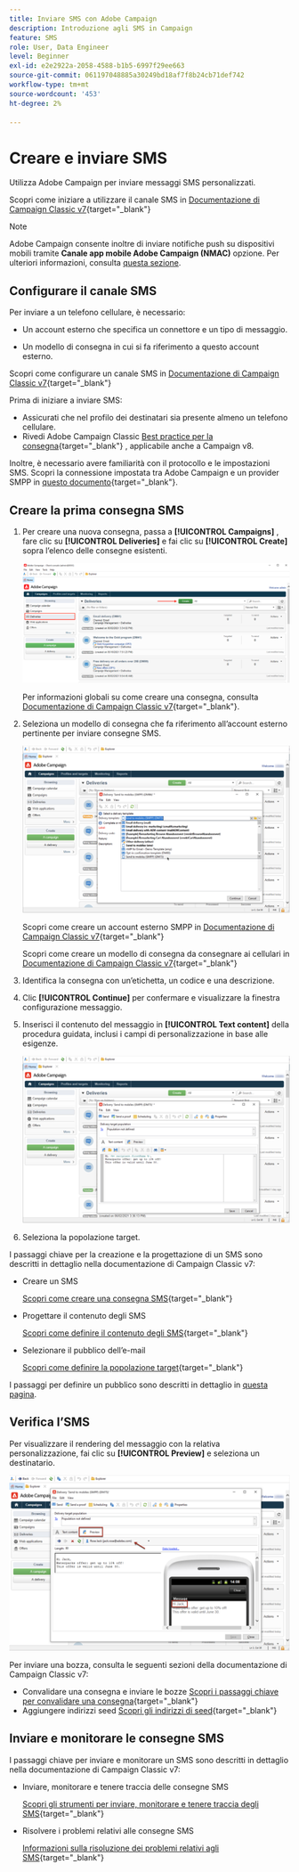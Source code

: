 ```yaml
---
title: Inviare SMS con Adobe Campaign
description: Introduzione agli SMS in Campaign
feature: SMS
role: User, Data Engineer
level: Beginner
exl-id: e2e2922a-2058-4588-b1b5-6997f29ee663
source-git-commit: 061197048885a30249bd18af7f8b24cb71def742
workflow-type: tm+mt
source-wordcount: '453'
ht-degree: 2%

---
```


# Creare e inviare SMS

Utilizza Adobe Campaign per inviare messaggi SMS personalizzati.

Scopri come iniziare a utilizzare il canale SMS in [Documentazione di Campaign Classic v7](https://experienceleague.adobe.com/docs/campaign-classic/using/sending-messages/sending-messages-on-mobiles/sms-channel.html){target="_blank"}

>[!NOTE]
>
>Adobe Campaign consente inoltre di inviare notifiche push su dispositivi mobili tramite **Canale app mobile Adobe Campaign (NMAC)** opzione. Per ulteriori informazioni, consulta [questa sezione](push.md).

## Configurare il canale SMS

Per inviare a un telefono cellulare, è necessario:

* Un account esterno che specifica un connettore e un tipo di messaggio.

* Un modello di consegna in cui si fa riferimento a questo account esterno.

Scopri come configurare un canale SMS in [Documentazione di Campaign Classic v7](https://experienceleague.adobe.com/docs/campaign-classic/using/sending-messages/sending-messages-on-mobiles/sms-set-up.html#sending-messages){target="_blank"}

Prima di iniziare a inviare SMS:

* Assicurati che nel profilo dei destinatari sia presente almeno un telefono cellulare.
* Rivedi Adobe Campaign Classic [Best practice per la consegna](https://experienceleague.adobe.com/docs/campaign-classic/using/sending-messages/key-steps-when-creating-a-delivery/delivery-bestpractices/delivery-best-practices.html#sending-messages){target="_blank"} , applicabile anche a Campaign v8.

Inoltre, è necessario avere familiarità con il protocollo e le impostazioni SMS. Scopri la connessione impostata tra Adobe Campaign e un provider SMPP in [questo documento](https://experienceleague.adobe.com/docs/campaign-classic/using/sending-messages/sending-messages-on-mobiles/sms-protocol.html#sending-messages){target="_blank"}.

## Creare la prima consegna SMS

1. Per creare una nuova consegna, passa a **[!UICONTROL Campaigns]** , fare clic su **[!UICONTROL Deliveries]** e fai clic su **[!UICONTROL Create]** sopra l’elenco delle consegne esistenti.

   ![](assets/delivery_step_1.png)

   Per informazioni globali su come creare una consegna, consulta [Documentazione di Campaign Classic v7](https://experienceleague.adobe.com/docs/campaign-classic/using/sending-messages/key-steps-when-creating-a-delivery/steps-about-delivery-creation-steps.html#sending-messages){target="_blank"}.

1. Seleziona un modello di consegna che fa riferimento all’account esterno pertinente per inviare consegne SMS.

   ![](assets/sms-template-list.png)

   Scopri come creare un account esterno SMPP in [Documentazione di Campaign Classic v7](https://experienceleague.adobe.com/docs/campaign-classic/using/sending-messages/sending-messages-on-mobiles/sms-set-up.html#creating-an-smpp-external-account){target="_blank"}

   Scopri come creare un modello di consegna da consegnare ai cellulari in [Documentazione di Campaign Classic v7](https://experienceleague.adobe.com/docs/campaign-classic/using/sending-messages/sending-messages-on-mobiles/sms-set-up.html#changing-the-delivery-template){target="_blank"}

1. Identifica la consegna con un’etichetta, un codice e una descrizione.

1. Clic **[!UICONTROL Continue]** per confermare e visualizzare la finestra configurazione messaggio.

1. Inserisci il contenuto del messaggio in **[!UICONTROL Text content]** della procedura guidata, inclusi i campi di personalizzazione in base alle esigenze.

   ![](assets/sms-content.png)

1. Seleziona la popolazione target.

I passaggi chiave per la creazione e la progettazione di un SMS sono descritti in dettaglio nella documentazione di Campaign Classic v7:

* Creare un SMS

  [Scopri come creare una consegna SMS](https://experienceleague.adobe.com/docs/campaign-classic/using/sending-messages/sending-messages-on-mobiles/sms-create.html#sending-messages){target="_blank"}

* Progettare il contenuto degli SMS

  [Scopri come definire il contenuto degli SMS](https://experienceleague.adobe.com/docs/campaign-classic/using/sending-messages/sending-messages-on-mobiles/sms-create.html#defining-the-sms-content){target="_blank"}

* Selezionare il pubblico dell’e-mail

  [Scopri come definire la popolazione target](https://experienceleague.adobe.com/docs/campaign-classic/using/sending-messages/key-steps-when-creating-a-delivery/steps-defining-the-target-population.html){target="_blank"}

I passaggi per definire un pubblico sono descritti in dettaglio in [questa pagina](../start/audiences.md).

## Verifica l’SMS

Per visualizzare il rendering del messaggio con la relativa personalizzazione, fai clic su **[!UICONTROL Preview]** e seleziona un destinatario.

![](assets/sms-preview.png)

Per inviare una bozza, consulta le seguenti sezioni della documentazione di Campaign Classic v7:

* Convalidare una consegna e inviare le bozze
  [Scopri i passaggi chiave per convalidare una consegna](https://experienceleague.adobe.com/docs/campaign-classic/using/sending-messages/key-steps-when-creating-a-delivery/steps-validating-the-delivery.html?lang=it){target="_blank"}
* Aggiungere indirizzi seed
  [Scopri gli indirizzi di seed](https://experienceleague.adobe.com/docs/campaign-classic/using/sending-messages/using-seed-addresses/about-seed-addresses.html){target="_blank"}

## Inviare e monitorare le consegne SMS

I passaggi chiave per inviare e monitorare un SMS sono descritti in dettaglio nella documentazione di Campaign Classic v7:

* Inviare, monitorare e tenere traccia delle consegne SMS

  [Scopri gli strumenti per inviare, monitorare e tenere traccia degli SMS](https://experienceleague.adobe.com/docs/campaign-classic/using/sending-messages/sending-messages-on-mobiles/sms-send.html#sending-messages){target="_blank"}

* Risolvere i problemi relativi alle consegne SMS

  [Informazioni sulla risoluzione dei problemi relativi agli SMS](https://experienceleague.adobe.com/docs/campaign-classic/using/sending-messages/sending-messages-on-mobiles/troubleshooting-sms.html#sending-messages){target="_blank"}
